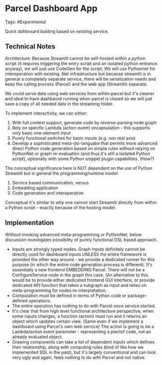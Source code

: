 # Parcel Dashboard App

Tags: #Experimental

Quick dahbosard bulding based on existing service.

## Technical Notes

Architecture: Because Streamlit cannot be self-hosted within a python script (it requires triggering the entry script and an isolated python entrance anyway), we will just use CodeGen for the script; We will use Pythonnet for interoperation with existing .Net infrastructure but because streamlit is in general a completely separate service, there will be serialization needs and keep the calling process (Parcel) and the web app (Streamlit) separate.

We could serve data using web services from wihtin parcel but it's cleaner and ideal to have dashbaord running when parcel is closed so we will just save a copy of all needed data in the streaming folder.

To implement interactivity, we can either:
1. With full context support, generate code by reverse-parsing node graph
2. Rely on specific Lambda (action event) encapsulation - this supports only basic one-element input
3. Purely functional switches for basic inputs (e.g. non real axis)
4. Develop a sophisticated meta-dsl-languabe that permits more advanced direct Python code generation based on simple rules without relying on PythonNet or graph re-evaluation (and thus it's still a isolated Python script), optionally with some Python snippet plugin capabilities. (How?)

The conceptual significance here is NOT dependent on the use of Python Streamlit but in general the programming/runtime model:
1. Service based communication, versus
2. Embedding application 
3. Code generation and interoperation 

Conceptual it's similar to why one cannot start Streamlit directly from within a Python script - exactly because of the hosting model.

## Implementation 
Without invoking advanced meta-programming or PythonNet, below discussion investigates possibility of purely functional DSL based approach.

* Inputs are strongly typed nodes. Graph inputs definitely cannot be directly used for dashboard inputs UNLESS the entire framework is provided the other way around - we provide a dedicated runner for this purpose (in which the entire code generation process is different). It's essentially a new frontend EMBEDDING Parcel. There will not be a ConfigureService node in the graph this case. (An alternative to this would be to provide either dedicated frontend GUI interface, or provide dedicated API function that takes a subgraph as input and relies on meta-programming for nodes re-interpretation.
* Computation must be defined in terms of Python code or package-defined operations.
* The entire operation has nothing to do with Parcel once service started.
* It's clear that from high level functional architecture perspective, when some inputs changes, a function (action) must run and it returns an object which updates certain view. (Same even if we implement a dashboard using Parcel's own web service) The action is going to be a Lambda/action event parameter - representing a piectof code, not an already evaluated object.
* Drawing components can take a list of dependent inputs which defines their relationship, along with computing rules (kind of like how we implemented SQL in the past), but it's largely conventional and can look very ugly and again, feels nothing to do with Parcel and not native.